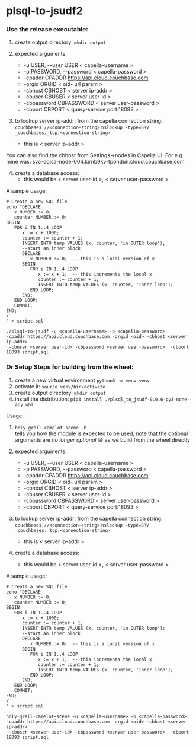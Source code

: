 # plsql-to-jsudf2

### Use the release executable:
1. create output directory: ```mkdir output```
2. expected arguments:
    *   -u USER, --user USER  < capella-username >
    * -p PASSWORD, --password < capella-password >
    * -cpaddr CPADDR    https://api.cloud.couchbase.com
    * -orgid ORGID      < oid- url param >
    * -cbhost CBHOST    < server ip-addr >
    * -cbuser CBUSER    < server user-id >
    * -cbpassword CBPASSWORD < server user-password >
    * -cbport CBPORT        < query-service port:18093 >

3. to lookup server ip-addr:
from the capella connection string: `couchbases://<connection-string>`
```nslookup -type=SRV _couchbases._tcp.<connection-string>```
    - this is < server ip-addr >

You can also find the cbhost from Settings->nodes in Capella UI.
For e.g mine was: svc-dqisa-node-004.kjrnb9kv-tpohdun.cloud.couchbase.com 


4. create a database access:
   - this would be  < server user-id >,  < server user-password >

A sample usage:
```
# Create a new SQL file
echo "DECLARE
   x NUMBER := 0;
   counter NUMBER := 0;
BEGIN
   FOR i IN 1..4 LOOP
      x := x + 1000;
      counter := counter + 1;
      INSERT INTO temp VALUES (x, counter, 'in OUTER loop');
      --start an inner block 
      DECLARE
         x NUMBER := 0;  -- this is a local version of x
      BEGIN
         FOR i IN 1..4 LOOP
            x := x + 1;  -- this increments the local x
            counter := counter + 1;
            INSERT INTO temp VALUES (x, counter, 'inner loop');
         END LOOP;
      END;
   END LOOP;
   COMMIT;
END;
/
" > script.sql
```

```
./plsql-to-jsudf -u <capella-username> -p <capella-password> 
-cpaddr https://api.cloud.couchbase.com -orgid <oid> -cbhost <server ip-addr> 
 -cbuser <server user-id> -cbpassword <server user-password>  -cbport 18093 script.sql
```

### Or Setup Steps for building from the wheel:
1. create a new virtual environment ```python3 -m venv venv```
2. activate it: ```source venv/bin/activate```
3. create output directory: ```mkdir output```
4. install the distribution: ```pip3 install ./plsql_to_jsudf-0.0.6-py3-none-any.whl```

Usage:
1. ```holy-grail-camelot-scene -h```<br> tells you how the module is expected to be used, note that the optional arguments are *no longer optional* 😅 as we build from the wheel directly

2. expected arguments:
    *   -u USER, --user USER  < capella-username >
    * -p PASSWORD, --password < capella-password >
    * -cpaddr CPADDR    https://api.cloud.couchbase.com
    * -orgid ORGID      < oid- url param >
    * -cbhost CBHOST    < server ip-addr >
    * -cbuser CBUSER    < server user-id >
    * -cbpassword CBPASSWORD < server user-password >
    * -cbport CBPORT        < query-service port:18093 >

3. to lookup server ip-addr:
from the capella connection string: `couchbases://<connection-string>`
```nslookup -type=SRV _couchbases._tcp.<connection-string>```
    - this is < server ip-addr >

4. create a database access:
   - this would be  < server user-id >,  < server user-password >

A sample usage:
```
# Create a new SQL file
echo "DECLARE
   x NUMBER := 0;
   counter NUMBER := 0;
BEGIN
   FOR i IN 1..4 LOOP
      x := x + 1000;
      counter := counter + 1;
      INSERT INTO temp VALUES (x, counter, 'in OUTER loop');
      --start an inner block 
      DECLARE
         x NUMBER := 0;  -- this is a local version of x
      BEGIN
         FOR i IN 1..4 LOOP
            x := x + 1;  -- this increments the local x
            counter := counter + 1;
            INSERT INTO temp VALUES (x, counter, 'inner loop');
         END LOOP;
      END;
   END LOOP;
   COMMIT;
END;
/
" > script.sql
```

```
holy-grail-camelot-scene -u <capella-username> -p <capella-password> 
-cpaddr https://api.cloud.couchbase.com -orgid <oid> -cbhost <server ip-addr> 
 -cbuser <server user-id> -cbpassword <server user-password>  -cbport 18093 script.sql
```
